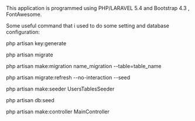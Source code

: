 ##


This application is programmed using PHP/LARAVEL 5.4 and Bootstrap 4.3 , FontAwesome. 

Some useful command that i used to do some setting and database configuration:

php artisan key:generate

php artisan migrate

php artisan make:migration name_migration --table=table_name

php artisan migrate:refresh --no-interaction --seed

php artisan make:seeder UsersTablesSeeder

php artisan db:seed

php artisan make:controller MainController


